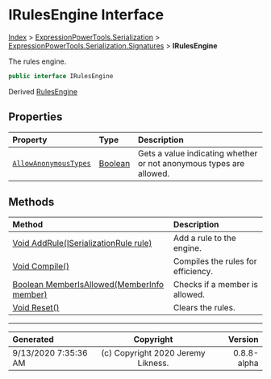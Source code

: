 ﻿# IRulesEngine Interface

[Index](../index.md) > [ExpressionPowerTools.Serialization](ExpressionPowerTools.Serialization.a.md) > [ExpressionPowerTools.Serialization.Signatures](ExpressionPowerTools.Serialization.Signatures.n.md) > **IRulesEngine**

The rules engine.

```csharp
public interface IRulesEngine
```

Derived  [RulesEngine](ExpressionPowerTools.Serialization.Rules.RulesEngine.cs.md) 

## Properties

| Property | Type | Description |
| :-- | :-- | :-- |
| [`AllowAnonymousTypes`](ExpressionPowerTools.Serialization.Signatures.IRulesEngine.AllowAnonymousTypes.prop.md) | [Boolean](https://docs.microsoft.com/dotnet/api/system.boolean) | Gets a value indicating whether or not anonymous types are allowed. |

## Methods

| Method | Description |
| :-- | :-- |
| [Void AddRule(ISerializationRule rule)](ExpressionPowerTools.Serialization.Signatures.IRulesEngine.AddRule.m.md) | Add a rule to the engine. |
| [Void Compile()](ExpressionPowerTools.Serialization.Signatures.IRulesEngine.Compile.m.md) | Compiles the rules for efficiency. |
| [Boolean MemberIsAllowed(MemberInfo member)](ExpressionPowerTools.Serialization.Signatures.IRulesEngine.MemberIsAllowed.m.md) | Checks if a member is allowed. |
| [Void Reset()](ExpressionPowerTools.Serialization.Signatures.IRulesEngine.Reset.m.md) | Clears the rules. |

---

| Generated | Copyright | Version |
| :-- | :-: | --: |
| 9/13/2020 7:35:36 AM | (c) Copyright 2020 Jeremy Likness. | 0.8.8-alpha |
